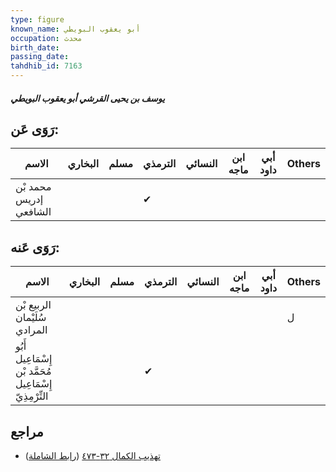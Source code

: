 ```yaml
---
type: figure
known_name: أبو يعقوب البويطي
occupation: محدث
birth_date:
passing_date:
tahdhib_id: 7163
---
```

##### يوسف بن يحيى القرشي أبو يعقوب البويطي

## رَوَى عَن:
| الاسم                  | البخاري | مسلم | الترمذي | النسائي | ابن ماجه | أبي داود | Others |
| ---------------------- | ------- | ---- | ------- | ------- | -------- | -------- | ------ |
| محمد بْن إدريس الشافعي |         |      | ✔       |         |          |          |        |
## رَوَى عَنه:
| الاسم                                                    | البخاري | مسلم | الترمذي | النسائي | ابن ماجه | أبي داود | Others |
| -------------------------------------------------------- | ------- | ---- | ------- | ------- | -------- | -------- | ------ |
| الربيع بْن سُلَيْمان المرادي                             |         |      |         |         |          |          | ل      |
| أَبُو إِسْمَاعِيل مُحَمَّد بْن إِسْمَاعِيل التِّرْمِذِيّ |         |      | ✔       |         |          |          |        |
## مراجع
- [تهذيب الكمال ٣٢-٤٧٣](obsidian://open?vault=Tahdhib-al-Kamal&file=Figures/٧١٦٣-يوسف%20بن%20يحيى%20القرشي%20أبو%20يعقوب%20البويطي) ([رابط الشاملة](https://shamela.ws/book/3722/17587))
